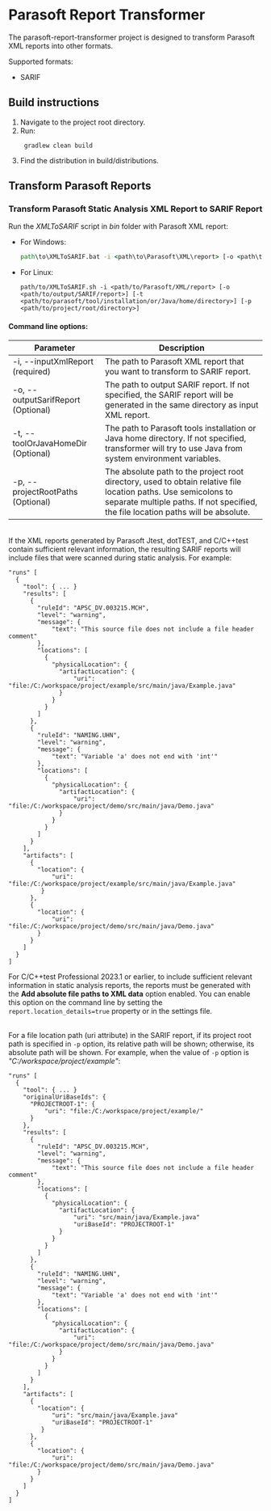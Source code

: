 # Parasoft Report Transformer
The parasoft-report-transformer project is designed to transform Parasoft XML reports into other formats.

Supported formats:
- SARIF

## Build instructions

1. Navigate to the project root directory.
2. Run:
   ```
    gradlew clean build
   ``` 
3. Find the distribution in build/distributions.

## Transform Parasoft Reports

### Transform Parasoft Static Analysis XML Report to SARIF Report
Run the *XMLToSARIF* script in *bin* folder with Parasoft XML report:
   * For Windows:
      ```cmd
      path\to\XMLToSARIF.bat -i <path\to\Parasoft\XML\report> [-o <path\to\output\SARIF\report>] [-t <path\to\parasoft\tool\installation\or\Java\home\directory>] [-p <path\to\project\root\directory>]
      ```
   * For Linux:
      ```shell
      path/to/XMLToSARIF.sh -i <path/to/Parasoft/XML/report> [-o <path/to/output/SARIF/report>] [-t <path/to/parasoft/tool/installation/or/Java/home/directory>] [-p <path/to/project/root/directory>]
      ```

#### Command line options:
| Parameter                          | Description                                                                                                                                                                                          |
|------------------------------------|------------------------------------------------------------------------------------------------------------------------------------------------------------------------------------------------------|
| -i, --inputXmlReport (required)    | The path to Parasoft XML report that you want to transform to SARIF report.                                                                                                                          |
| -o, --outputSarifReport (Optional) | The path to output SARIF report. If not specified, the SARIF report will be generated in the same directory as input XML report.                                                                     |
| -t, --toolOrJavaHomeDir (Optional) | The path to Parasoft tools installation or Java home directory. If not specified, transformer will try to use Java from system environment variables.                                                |
| -p, --projectRootPaths (Optional)  | The absolute path to the project root directory, used to obtain relative file location paths. Use semicolons to separate multiple paths. If not specified, the file location paths will be absolute. |

<br/>If the XML reports generated by Parasoft Jtest, dotTEST, and C/C++test contain sufficient relevant information, the resulting SARIF reports will include files that were scanned during static analysis. For example:
```code
"runs" [
  {
    "tool": { ... }
    "results": [ 
      {
        "ruleId": "APSC_DV.003215.MCH",
        "level": "warning",
        "message": {
            "text": "This source file does not include a file header comment"
        },
        "locations": [
          {
            "physicalLocation": {
              "artifactLocation": {
                  "uri": "file:/C:/workspace/project/example/src/main/java/Example.java"
              }
            }
          }
        ]
      },
      {
        "ruleId": "NAMING.UHN",
        "level": "warning",
        "message": {
            "text": "Variable 'a' does not end with 'int'"
        },
        "locations": [
          {
            "physicalLocation": {
              "artifactLocation": {
                  "uri": "file:/C:/workspace/project/demo/src/main/java/Demo.java"
              }
            }
          }
        ]
      }
    ],
    "artifacts": [
      {
        "location": {
            "uri": "file:/C:/workspace/project/example/src/main/java/Example.java"
         } 
      },
      {
        "location": {
            "uri": "file:/C:/workspace/project/demo/src/main/java/Demo.java"
        }
      }
    ]
  }
]
```
For C/C++test Professional 2023.1 or earlier, to include sufficient relevant information in static analysis reports, the reports must be generated with the **Add absolute file paths to XML data** option enabled. You can enable this option on the command line by setting the `report.location_details=true` property or in the settings file.

<br/>For a file location path (uri attribute) in the SARIF report, if its project root path is specified in `-p` option, its relative path will be shown; otherwise, its absolute path will be shown. For example, when the value of `-p` option is *"C:/workspace/project/example"*:
```code
"runs" [
  {
    "tool": { ... }
    "originalUriBaseIds": {
      "PROJECTROOT-1": {
          "uri": "file:/C:/workspace/project/example/"
      }
    },
    "results": [
      {
        "ruleId": "APSC_DV.003215.MCH",
        "level": "warning",
        "message": {
            "text": "This source file does not include a file header comment"
        },
        "locations": [
          {
            "physicalLocation": {
              "artifactLocation": {
                  "uri": "src/main/java/Example.java"
                  "uriBaseId": "PROJECTROOT-1"
              }
            }
          }
        ]
      },
      {
        "ruleId": "NAMING.UHN",
        "level": "warning",
        "message": {
            "text": "Variable 'a' does not end with 'int'"
        },
        "locations": [
          {
            "physicalLocation": {
              "artifactLocation": {
                  "uri": "file:/C:/workspace/project/demo/src/main/java/Demo.java"
              }
            }
          }
        ]
      }
    ],
    "artifacts": [
      {
        "location": {
            "uri": "src/main/java/Example.java"
            "uriBaseId": "PROJECTROOT-1"
         }
      },
      {
        "location": {
            "uri": "file:/C:/workspace/project/demo/src/main/java/Demo.java"
        }
      }
    ]
  }
]
```
